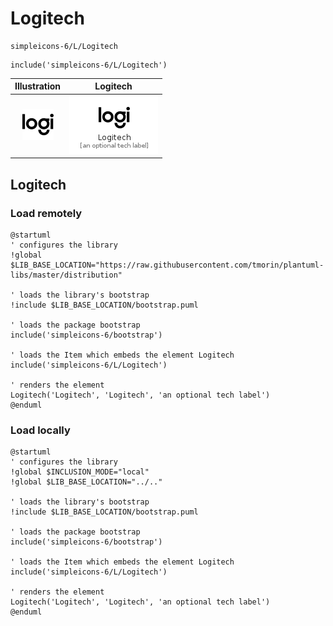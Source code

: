 # Logitech


```text
simpleicons-6/L/Logitech
```

```text
include('simpleicons-6/L/Logitech')
```



| Illustration | Logitech |
| :---: | :---: |
| ![illustration for Illustration](../../simpleicons-6/L/Logitech.png) | ![illustration for Logitech](../../simpleicons-6/L/Logitech.Local.png) |




## Logitech

### Load remotely
```plantuml
@startuml
' configures the library
!global $LIB_BASE_LOCATION="https://raw.githubusercontent.com/tmorin/plantuml-libs/master/distribution"

' loads the library's bootstrap
!include $LIB_BASE_LOCATION/bootstrap.puml

' loads the package bootstrap
include('simpleicons-6/bootstrap')

' loads the Item which embeds the element Logitech
include('simpleicons-6/L/Logitech')

' renders the element
Logitech('Logitech', 'Logitech', 'an optional tech label')
@enduml
```

### Load locally
```plantuml
@startuml
' configures the library
!global $INCLUSION_MODE="local"
!global $LIB_BASE_LOCATION="../.."

' loads the library's bootstrap
!include $LIB_BASE_LOCATION/bootstrap.puml

' loads the package bootstrap
include('simpleicons-6/bootstrap')

' loads the Item which embeds the element Logitech
include('simpleicons-6/L/Logitech')

' renders the element
Logitech('Logitech', 'Logitech', 'an optional tech label')
@enduml
```

